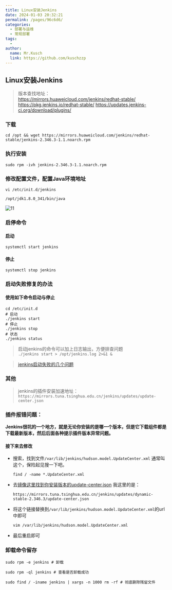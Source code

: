 ```yaml
---
title: Linux安装Jenkins
date: 2024-01-03 20:32:21
permalink: /pages/96c6d6/
categories:
  - 部署与运维
  - 常规部署
tags:
  -
author:
  name: Mr.Kusch
  link: https://github.com/kuschzzp
---
```


## Linux安装Jenkins

> 版本查找地址：  
> https://mirrors.huaweicloud.com/jenkins/redhat-stable/    
> https://pkg.jenkins.io/redhat-stable/
> https://updates.jenkins-ci.org/download/plugins/

### 下载

```shell
cd /opt && wget https://mirrors.huaweicloud.com/jenkins/redhat-stable/jenkins-2.346.3-1.1.noarch.rpm
```

### 执行安装

```shell
sudo rpm -ivh jenkins-2.346.3-1.1.noarch.rpm
```

### 修改配置文件，配置Java环境地址

```shell
vi /etc/init.d/jenkins 
```

`/opt/jdk1.8.0_341/bin/java`

![11](https://img.superkusch.fun/docs/20240103204303.png)

### 启停命令

#### 启动

```shell
systemctl start jenkins
```

#### 停止

```shell
systemctl stop jenkins
```

### 启动失败修复的办法

#### 使用如下命令启动与停止

```shell
cd /etc/init.d
# 启动 
./jenkins start 
# 停止 
./jenkins stop 
# 状态 
./jenkins status
```

> 启动jenkins的命令可以加上日志输出，方便排查问题  
> `./jenkins start > /opt/jenkins.log 2>&1 &`


> [jenkins启动失败的几个问题](https://zhuanlan.zhihu.com/p/609882788)

### 其他

> jenkins的插件安装加速地址：`https://mirrors.tuna.tsinghua.edu.cn/jenkins/updates/update-center.json`


### 插件报错问题：

**Jenkins很坑的一个地方，就是无论你安装的是哪一个版本，但是它下载组件都是下载最新版本，然后后面各种提示插件版本异常问题。**

#### 接下来去修改

- 搜索，找到文件`/var/lib/jenkins/hudson.model.UpdateCenter.xml` 通常叫这个，保险起见搜一下吧。
    ```shell
    find / -name *.UpdateCenter.xml
    ```
- 去[镜像这里找到你安装版本的update-center.json](https://mirrors.tuna.tsinghua.edu.cn/jenkins/updates/)
    我这里的是：
    ```shell
    https://mirrors.tuna.tsinghua.edu.cn/jenkins/updates/dynamic-stable-2.346.3/update-center.json 
    ```
- 将这个链接替换到`/var/lib/jenkins/hudson.model.UpdateCenter.xml`的url中即可
    ```shell
    vim /var/lib/jenkins/hudson.model.UpdateCenter.xml
    ```
- 最后重启即可

### 卸载命令留存

```shell
sudo rpm -e jenkins # 卸载

sudo rpm -ql jenkins # 查看是否卸载成功

sudo find / -iname jenkins | xargs -n 1000 rm -rf # 彻底删除残留文件
```
